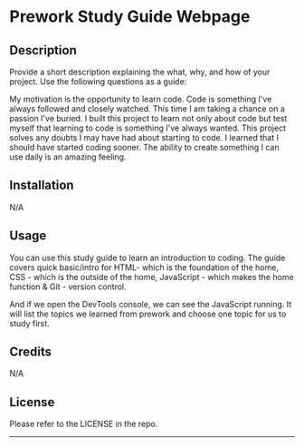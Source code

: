 # Prework Study Guide Webpage

## Description

Provide a short description explaining the what, why, and how of your project. Use the following questions as a guide:

My motivation is the opportunity to learn code. Code is something I've always followed and closely watched. This time I am taking a chance on a passion I've buried.
I built this project to learn not only about code but test myself that learning to code is something I've always wanted.
This project solves any doubts I may have had about starting to code.
I learned that I should have started coding sooner. The ability to create something I can use daily is an amazing feeling.

## Installation

N/A

## Usage

You can use this study guide to learn an introduction to coding. The guide covers quick basic/intro for HTML- which is the foundation of the home, CSS - which is the outside of the home, JavaScript - which makes the home function & Git - version control. 

And if we open the DevTools console, we can see the JavaScript running. It will list the topics we learned from prework and choose one topic for us to study first.

## Credits

N/A

## License

Please refer to the LICENSE in the repo.

---